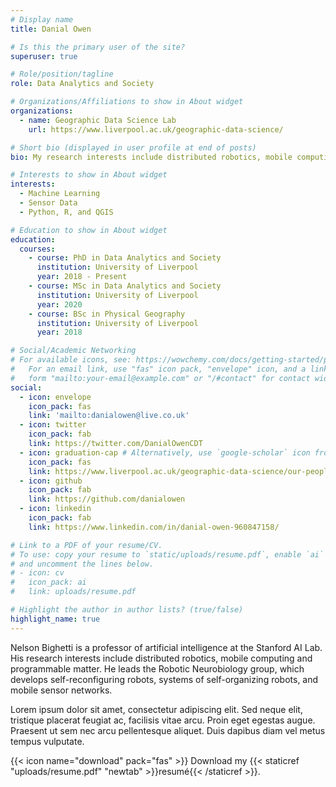```yaml
---
# Display name
title: Danial Owen

# Is this the primary user of the site?
superuser: true

# Role/position/tagline
role: Data Analytics and Society

# Organizations/Affiliations to show in About widget
organizations:
  - name: Geographic Data Science Lab
    url: https://www.liverpool.ac.uk/geographic-data-science/

# Short bio (displayed in user profile at end of posts)
bio: My research interests include distributed robotics, mobile computing and programmable matter.

# Interests to show in About widget
interests:
  - Machine Learning
  - Sensor Data
  - Python, R, and QGIS

# Education to show in About widget
education:
  courses:
    - course: PhD in Data Analytics and Society
      institution: University of Liverpool
      year: 2018 - Present
    - course: MSc in Data Analytics and Society
      institution: University of Liverpool
      year: 2020
    - course: BSc in Physical Geography
      institution: University of Liverpool
      year: 2018

# Social/Academic Networking
# For available icons, see: https://wowchemy.com/docs/getting-started/page-builder/#icons
#   For an email link, use "fas" icon pack, "envelope" icon, and a link in the
#   form "mailto:your-email@example.com" or "/#contact" for contact widget.
social:
  - icon: envelope
    icon_pack: fas
    link: 'mailto:danialowen@live.co.uk'
  - icon: twitter
    icon_pack: fab
    link: https://twitter.com/DanialOwenCDT
  - icon: graduation-cap # Alternatively, use `google-scholar` icon from `ai` icon pack
    icon_pack: fas
    link: https://www.liverpool.ac.uk/geographic-data-science/our-people/
  - icon: github
    icon_pack: fab
    link: https://github.com/danialowen
  - icon: linkedin
    icon_pack: fab
    link: https://www.linkedin.com/in/danial-owen-960847158/

# Link to a PDF of your resume/CV.
# To use: copy your resume to `static/uploads/resume.pdf`, enable `ai` icons in `params.toml`,
# and uncomment the lines below.
# - icon: cv
#   icon_pack: ai
#   link: uploads/resume.pdf

# Highlight the author in author lists? (true/false)
highlight_name: true
---
```


Nelson Bighetti is a professor of artificial intelligence at the Stanford AI Lab. His research interests include distributed robotics, mobile computing and programmable matter. He leads the Robotic Neurobiology group, which develops self-reconfiguring robots, systems of self-organizing robots, and mobile sensor networks.

Lorem ipsum dolor sit amet, consectetur adipiscing elit. Sed neque elit, tristique placerat feugiat ac, facilisis vitae arcu. Proin eget egestas augue. Praesent ut sem nec arcu pellentesque aliquet. Duis dapibus diam vel metus tempus vulputate.

{{< icon name="download" pack="fas" >}} Download my {{< staticref "uploads/resume.pdf" "newtab" >}}resumé{{< /staticref >}}.
